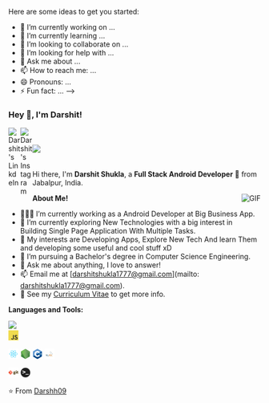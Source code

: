 <!-- <h3 title="hehehe"> Hi there! 👋</h3> -->

Here are some ideas to get you started:

- 🔭 I’m currently working on ...
- 🌱 I’m currently learning ...
- 👯 I’m looking to collaborate on ...
- 🤔 I’m looking for help with ...
- 💬 Ask me about ...
- 📫 How to reach me: ...
- 😄 Pronouns: ...
- ⚡ Fun fact: ...
-->
<h3 title="hehehe"> Hey 👋, I'm Darshit!</h3>

<a href="https://www.linkedin.com/in/darshit-shukla/">
  <img align="left" alt="Darshit's LinkdeIn" width="24px" src="https://cdn.jsdelivr.net/npm/simple-icons@v3/icons/linkedin.svg" />
</a>
<a href="https://www.instagram.com/_.darsh_09/">
  <img align="left" alt="Darshit's Instagram" width="24px" src="https://cdn.jsdelivr.net/npm/simple-icons@v3/icons/instagram.svg" />
</a>
<a href="https://darshit.netlify.app/">
</a>
<br>
<br>
<img src="https://komarev.com/ghpvc/?username=Darshh09&color=blueviolet">
<br />
<br />

Hi there, I'm **Darshit Shukla**, a **Full Stack Android Developer** 🚀 from Jabalpur, India.
<!-- Currently, I'm a Community Team Member 🙍🏽‍♂️ [@BigBusiness](https://github.com/bigbusiness-app), BigBusinessApp 👨🏽‍💻 [@BigBusinessApp](https://bigbusinessapp.com/), and an Android Developer intern 👨🏽‍💼. 
 -->
  <img align="right" alt="GIF" src="https://i.pinimg.com/originals/e4/26/70/e426702edf874b181aced1e2fa5c6cde.gif" />

**About Me!**

- 👨🏽‍💻 I’m currently working as a Android Developer at Big Business App.
- 🌱 I’m currently exploring New Technologies with a big interest in Building Single Page Application With Multiple Tasks. 
- 🤔 My interests are Developing Apps, Explore New Tech And learn Them and developing some useful and cool stuff xD
- 💼 I’m pursuing a Bachelor's degree in Computer Science Engineering.
- 💬 Ask me about anything, I love to answer!
- 📫 Email me at [darshitshukla1777@gmail.com](mailto: darshitshukla1777@gmail.com).
- 📝 See my [Curriculum Vitae](https://drive.google.com/file/d/16MJih1UHFgPsZMqUpVi_EwFV32Mjvldu/view?usp=sharing) to get more info.


**Languages and Tools:**  


<code><img height="20" src= "file:///C:/Users/ASUS/Downloads/java-brands.svg"> </code>
<code><img height="20" src="https://raw.githubusercontent.com/github/explore/80688e429a7d4ef2fca1e82350fe8e3517d3494d/topics/javascript/javascript.png"></code>

<code><img height="20" src="https://raw.githubusercontent.com/github/explore/80688e429a7d4ef2fca1e82350fe8e3517d3494d/topics/react/react.png"></code>
<code><img height="20" src="https://raw.githubusercontent.com/github/explore/80688e429a7d4ef2fca1e82350fe8e3517d3494d/topics/nodejs/nodejs.png"></code>
<code><img height="20" src="https://raw.githubusercontent.com/github/explore/80688e429a7d4ef2fca1e82350fe8e3517d3494d/topics/cpp/cpp.png"></code>
<code><img height="20" src="https://raw.githubusercontent.com/github/explore/80688e429a7d4ef2fca1e82350fe8e3517d3494d/topics/mysql/mysql.png"></code>

<code><img height="20" src="https://raw.githubusercontent.com/github/explore/80688e429a7d4ef2fca1e82350fe8e3517d3494d/topics/git/git.png"></code>
<code><img height="20" src="https://raw.githubusercontent.com/github/explore/80688e429a7d4ef2fca1e82350fe8e3517d3494d/topics/terminal/terminal.png"></code>

⭐️ From [Darshh09](https://github.com/Darshh09)
